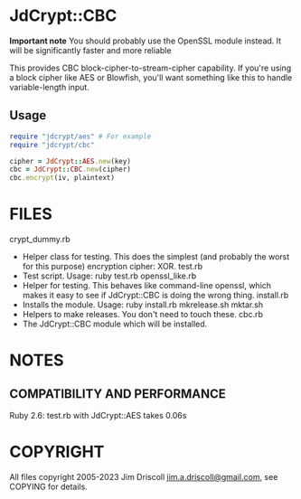 # JdCrypt::CBC

**Important note** You should probably use the OpenSSL module instead. It will
be significantly faster and more reliable

This provides CBC block-cipher-to-stream-cipher capability. If
you're using a block cipher like AES or Blowfish, you'll want
something like this to handle variable-length input.

## Usage

```ruby
require "jdcrypt/aes" # For example
require "jdcrypt/cbc"

cipher = JdCrypt::AES.new(key)
cbc = JdCrypt::CBC.new(cipher)
cbc.encrypt(iv, plaintext)
```

# FILES

crypt_dummy.rb
  - Helper class for testing. This does the simplest (and probably
    the worst for this purpose) encryption cipher: XOR.
test.rb
  - Test script. Usage: ruby test.rb
openssl_like.rb
  - Helper for testing. This behaves like command-line openssl,
    which makes it easy to see if JdCrypt::CBC is doing the wrong
    thing.
install.rb
  - Installs the module. Usage: ruby install.rb
mkrelease.sh
mktar.sh
  - Helpers to make releases. You don't need to touch these.
cbc.rb
  - The JdCrypt::CBC module which will be installed.

# NOTES

## COMPATIBILITY AND PERFORMANCE

Ruby 2.6: test.rb with JdCrypt::AES takes 0.06s

# COPYRIGHT

All files copyright 2005-2023 Jim Driscoll <jim.a.driscoll@gmail.com>,
see COPYING for details.
